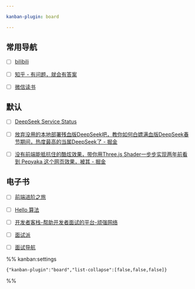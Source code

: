 ```yaml
---

kanban-plugin: board

---
```


## 常用导航

- [ ] [bilibili](http://www.bilibili.com/)
- [ ] [知乎 - 有问题，就会有答案](https://www.zhihu.com/?theme=dark)
- [ ] [微信读书](https://weread.qq.com/)


## 默认

- [ ] [DeepSeek Service Status](https://status.deepseek.com/#)
- [ ] [放弃没用的本地部署残血版DeepSeek吧，教你如何白嫖满血版DeepSeek春节期间，热度最高的当属DeepSeek了 - 掘金](https://juejin.cn/post/7466832084486914083#heading-6)
- [ ] [没有前端能抵抗住的酷炫效果，带你用Three.js Shader一步步实现两年前看到 Pepyaka 这个网页效果，被其 - 掘金](https://juejin.cn/post/7362028633425002546)


## 电子书

- [ ] [前端进阶之旅](https://interview.poetries.top/)
- [ ] [Hello 算法](https://www.hello-algo.com/)
- [ ] [开发者客栈-帮助开发者面试的平台-顽强网络](https://www.developers.pub/wiki/1065322/1065413)
- [ ] [面试派](https://www.mianshipai.com/)
- [ ] [面试导航](https://www.codecrack.cn/zh)




%% kanban:settings
```
{"kanban-plugin":"board","list-collapse":[false,false,false]}
```
%%
